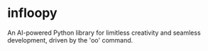 # infloopy
An AI-powered Python library for limitless creativity and seamless development, driven by the 'oo' command.
